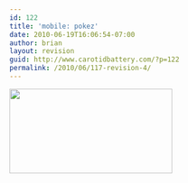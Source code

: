 ```yaml
---
id: 122
title: 'mobile: pokez'
date: 2010-06-19T16:06:54-07:00
author: brian
layout: revision
guid: http://www.carotidbattery.com/?p=122
permalink: /2010/06/117-revision-4/
---
```

[<img class="alignnone" title="Pokez" src="https://i0.wp.com/lh5.ggpht.com/_gNb0_qqamzE/TB1LkDl7RmI/AAAAAAAAFaw/_Yrgznavv7I/s800/2010-05-09%2013.36.26_stitch.jpg?resize=288%2C150" alt="" width="288" height="150" data-recalc-dims="1" />](http://picasaweb.google.com/lh/photo/DUloON1usNa8VOeHu-MsyhheVkTeqdQg-3oDpK99wpI?feat=directlink)